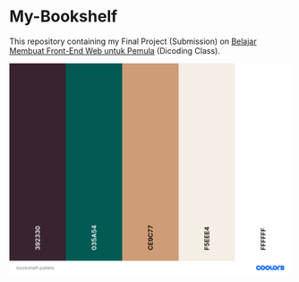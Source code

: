 # My-Bookshelf
This repository containing my Final Project (Submission) on [Belajar Membuat Front-End Web untuk Pemula](https://www.dicoding.com/academies/315) (Dicoding Class).

![My Bookshelf Color Palette](https://raw.githubusercontent.com/virgiawankusuma/My-Bookshelf/master/assets/img/bookshelf-pallete1.png "My Bookshelf Color Palette")

